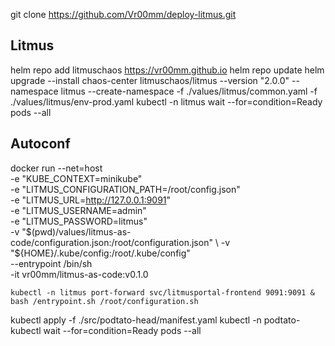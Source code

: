 git clone https://github.com/Vr00mm/deploy-litmus.git


## Litmus
helm repo add litmuschaos https://vr00mm.github.io
helm repo update
helm upgrade --install chaos-center litmuschaos/litmus --version "2.0.0" --namespace litmus --create-namespace -f ./values/litmus/common.yaml -f ./values/litmus/env-prod.yaml
kubectl -n litmus wait --for=condition=Ready pods --all


## Autoconf



docker run --net=host \
-e "KUBE_CONTEXT=minikube" \
-e "LITMUS_CONFIGURATION_PATH=/root/config.json" \
-e "LITMUS_URL=http://127.0.0.1:9091" \
-e "LITMUS_USERNAME=admin" \
-e "LITMUS_PASSWORD=litmus" \
-v "$(pwd)/values/litmus-as-code/configuration.json:/root/configuration.json" \
-v "${HOME}/.kube/config:/root/.kube/config" \
--entrypoint /bin/sh \
-it vr00mm/litmus-as-code:v0.1.0

	kubectl -n litmus port-forward svc/litmusportal-frontend 9091:9091 &
	bash /entrypoint.sh /root/configuration.sh


kubectl apply -f ./src/podtato-head/manifest.yaml
kubectl -n podtato-kubectl wait --for=condition=Ready pods --all
